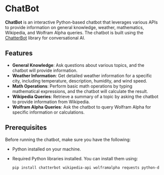 # ChatBot

**ChatBot** is an interactive Python-based chatbot that leverages various APIs to provide information on general knowledge, weather, mathematics, Wikipedia, and Wolfram Alpha queries. The chatbot is built using the [ChatterBot](https://chatterbot.readthedocs.io/) library for conversational AI.

## Features

- **General Knowledge**: Ask questions about various topics, and the chatbot will provide information.
- **Weather Information**: Get detailed weather information for a specific city, including temperature, description, humidity, and wind speed.
- **Math Operations**: Perform basic math operations by typing mathematical expressions, and the chatbot will calculate the result.
- **Wikipedia Queries**: Retrieve a summary of a topic by asking the chatbot to provide information from Wikipedia.
- **Wolfram Alpha Queries**: Ask the chatbot to query Wolfram Alpha for specific information or calculations.

## Prerequisites

Before running the chatbot, make sure you have the following:

- Python installed on your machine.
- Required Python libraries installed. You can install them using:

  ```bash
  pip install chatterbot wikipedia-api wolframalpha requests python-dotenv
